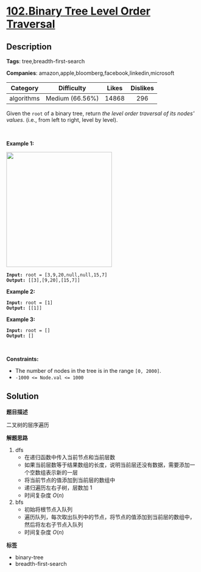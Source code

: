 # [102.Binary Tree Level Order Traversal](https://leetcode.com/problems/binary-tree-level-order-traversal/description/)

## Description

**Tags**: tree,breadth-first-search

**Companies**: amazon,apple,bloomberg,facebook,linkedin,microsoft

|  Category  |   Difficulty    | Likes | Dislikes |
| :--------: | :-------------: | :---: | :------: |
| algorithms | Medium (66.56%) | 14868 |   296    |

<p>Given the <code>root</code> of a binary tree, return <em>the level order traversal of its nodes&#39; values</em>. (i.e., from left to right, level by level).</p>
<p>&nbsp;</p>
<p><strong class="example">Example 1:</strong></p>
<img alt="" src="https://assets.leetcode.com/uploads/2021/02/19/tree1.jpg" style="width: 277px; height: 302px;" />
<pre><code><strong>Input:</strong> root = [3,9,20,null,null,15,7]
<strong>Output:</strong> [[3],[9,20],[15,7]]</code></pre>
<p><strong class="example">Example 2:</strong></p>
<pre><code><strong>Input:</strong> root = [1]
<strong>Output:</strong> [[1]]</code></pre>
<p><strong class="example">Example 3:</strong></p>
<pre><code><strong>Input:</strong> root = []
<strong>Output:</strong> []</code></pre>
<p>&nbsp;</p>
<p><strong>Constraints:</strong></p>
<ul>
  <li>The number of nodes in the tree is in the range <code>[0, 2000]</code>.</li>
  <li><code>-1000 &lt;= Node.val &lt;= 1000</code></li>
</ul>

## Solution

**题目描述**

二叉树的层序遍历

**解题思路**

1. dfs
   - 在递归函数中传入当前节点和当前层数
   - 如果当前层数等于结果数组的长度，说明当前层还没有数据，需要添加一个空数组表示新的一层
   - 将当前节点的值添加到当前层的数组中
   - 递归遍历左右子树，层数加 1
   - 时间复杂度 $O(n)$
2. bfs
   - 初始将根节点入队列
   - 遍历队列，每次取出队列中的节点，将节点的值添加到当前层的数组中，然后将左右子节点入队列
   - 时间复杂度 $O(n)$

**标签**

- binary-tree
- breadth-first-search
